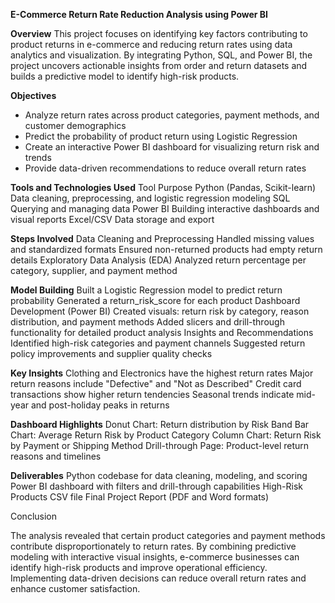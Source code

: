 **E-Commerce Return Rate Reduction Analysis using Power BI**

**Overview**
  This project focuses on identifying key factors contributing to product returns in e-commerce and reducing return rates using data analytics and visualization.
By integrating Python, SQL, and Power BI, the project uncovers actionable insights from order and return datasets and builds a predictive model to identify high-risk products.

**Objectives**
 * Analyze return rates across product categories, payment methods, and customer demographics
 * Predict the probability of product return using Logistic Regression
 * Create an interactive Power BI dashboard for visualizing return risk and trends
 * Provide data-driven recommendations to reduce overall return rates

**Tools and Technologies Used**
  Tool	Purpose
  Python (Pandas, Scikit-learn)	Data cleaning, preprocessing, and logistic regression modeling
  SQL	Querying and managing data
  Power BI	Building interactive dashboards and visual reports
  Excel/CSV	Data storage and export

**Steps Involved**
  Data Cleaning and Preprocessing
  Handled missing values and standardized formats
  Ensured non-returned products had empty return details
  Exploratory Data Analysis (EDA)
  Analyzed return percentage per category, supplier, and payment method

**Model Building**
  Built a Logistic Regression model to predict return probability
  Generated a return_risk_score for each product
  Dashboard Development (Power BI)
  Created visuals: return risk by category, reason distribution, and payment methods
  Added slicers and drill-through functionality for detailed product analysis
  Insights and Recommendations
  Identified high-risk categories and payment channels
  Suggested return policy improvements and supplier quality checks

**Key Insights**
  Clothing and Electronics have the highest return rates
  Major return reasons include "Defective" and "Not as Described"
  Credit card transactions show higher return tendencies
  Seasonal trends indicate mid-year and post-holiday peaks in returns

**Dashboard Highlights**
  Donut Chart: Return distribution by Risk Band
  Bar Chart: Average Return Risk by Product Category
  Column Chart: Return Risk by Payment or Shipping Method
  Drill-through Page: Product-level return reasons and timelines

**Deliverables**
  Python codebase for data cleaning, modeling, and scoring
  Power BI dashboard with filters and drill-through capabilities
  High-Risk Products CSV file
  Final Project Report (PDF and Word formats)

Conclusion

The analysis revealed that certain product categories and payment methods contribute disproportionately to return rates.
By combining predictive modeling with interactive visual insights, e-commerce businesses can identify high-risk products and improve operational efficiency.
Implementing data-driven decisions can reduce overall return rates and enhance customer satisfaction.

